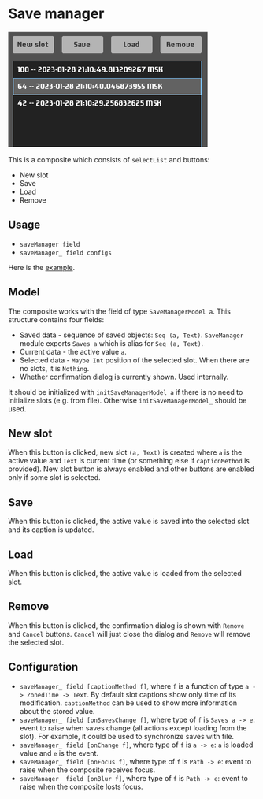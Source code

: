 # Save manager
![Screenshot](save-manager-widget.png)

This is a composite which consists of `selectList` and buttons:
- New slot
- Save
- Load
- Remove

## Usage

- `saveManager field`
- `saveManager_ field configs`

Here is the [example](/examples/save-manager/UI.hs).

## Model
The composite works with the field of type `SaveManagerModel a`.
This structure contains four fields:

- Saved data - sequence of saved objects: `Seq (a, Text)`. `SaveManager` module exports `Saves a` which is alias for `Seq (a, Text)`.
- Current data - the active value `a`.
- Selected data - `Maybe Int` position of the selected slot. When there are no slots, it is `Nothing`.
- Whether confirmation dialog is currently shown. Used internally.

It should be initialized with `initSaveManagerModel a` if there is no need to initialize slots (e.g. from file). Otherwise `initSaveManagerModel_` should be used.

## New slot
When this button is clicked, new slot `(a, Text)` is created where `a` is the active value and `Text` is current time (or something else if `captionMethod` is provided). New slot button is always enabled and other buttons are enabled only if some slot is selected.

## Save
When this button is clicked, the active value is saved into the selected slot and its caption is updated.

## Load
When this button is clicked, the active value is loaded from the selected slot.

## Remove
When this button is clicked, the confirmation dialog is shown with `Remove` and `Cancel` buttons. `Cancel` will just close the dialog and `Remove` will remove the selected slot.

## Configuration
- `saveManager_ field [captionMethod f]`, where `f` is a function of type `a -> ZonedTime -> Text`. By default slot captions show only time of its modification. `captionMethod` can be used to show more information about the stored value.
- `saveManager_ field [onSavesChange f]`, where type of `f` is `Saves a -> e`: event to raise when saves change (all actions except loading from the slot). For example, it could be used to synchronize saves with file.
- `saveManager_ field [onChange f]`, where type of `f` is `a -> e`: `a` is loaded value and `e` is the event.
- `saveManager_ field [onFocus f]`, where type of `f` is `Path -> e`: event to raise when the composite receives focus.
- `saveManager_ field [onBlur f]`, where type of `f` is `Path -> e`: event to raise when the composite losts focus.
